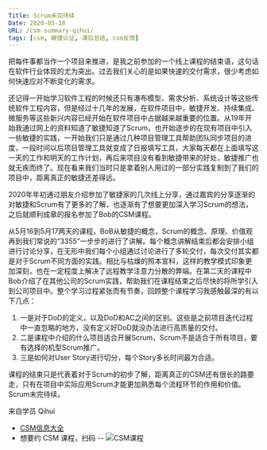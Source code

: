 ```yaml
---
Title: Scrum未完待续
Date: 2020-05-18
URL: /csm-summary-qihui/
tags: [csm, 敏捷认证, 课后总结, csm反馈]
---
```


把每件事都当作一个项目来推进，是我之前参加的一个线上课程的结束语，这句话在软件行业体现的尤为突出。过去我们关心的是如果快速的交付需求，很少考虑如何快速应对不断变化的需求。
	
还记得一开始学习软件工程的时候还只有瀑布模型、需求分析、系统设计等这些传统软件工程内容，但是经过十几年的发展，在软件项目中，敏捷开发、持续集成、微服务等这些新兴内容已经开始在软件项目中占据越来越重要的位置。从19年开始我通过网上的资料知道了敏捷知道了Scrum，也开始逐步的在现有项目中引入一些敏捷的实践，一开始我们只是通过几种项目管理工具帮助团队同步项目的进度，一段时间以后项目管理工具就变成了日报填写工具，大家每天都在上面填写这一天的工作和明天的工作计划，再后来项目没有看到敏捷带来的好处，敏捷推广也就无疾而终了。现在看来我们当时只是拿着别人用过的一部分实践复制到了我们的项目中，距离真正的敏捷还差得远。

2020年年初通过朋友介绍参加了敏捷家的几次线上分享，通过嘉宾的分享逐渐的对敏捷和Scrum有了更多的了解，也逐渐有了想要更加深入学习Scrum的想法，之后就顺利成章的报名参加了Bob的CSM课程。

从5月16到5月17两天的课程，BoB从敏捷的概念，Scrum的概念、原理、价值观再到我们常说的“3355”一步步的进行了讲解。每个概念讲解结束后都会安排小组进行讨论分享，在无形中我们每个小组通过讨论进行了多轮交付，每次交付其实都是对于Scrum不同方面的实践。相比与枯燥的照本宣科，这样的教学模式印象更加深刻，也在一定程度上解决了远程教学注意力分散的弊端。在第二天的课程中Bob介绍了在其他公司的Scrum实践，帮助我们在课程结束之后尽快的将所学引入到公司项目中。整个学习过程紧张而有节奏，回顾整个课程学习我感触最深的有以下几点：

1. 一是对于DoD的定义，以及DoD和AC之间的区别。这些是之前项目迭代过程中一直忽略的地方，没有定义好DoD就没办法进行高质量的交付。
2. 二是课程中介绍的什么项目适合开展Scrum，Scrum不是适合于所有项目，要有选择的机型Scrum推广。
3. 三是如何对User Story进行切分，每个Story多长时间最为合适。

课程的结束只是代表着对于Scrum的初步了解，距离真正的CSM还有很长的路要走，只有在项目中实际应用Scrum才能更加熟悉每个流程环节的作用和价值。Scrum未完待续。

来自学员 Qihui

- [CSM信息大全](/csm/)
- 想要约 CSM 课程，扫码 --
![CSM课程](/images/csm-qrcode.png)